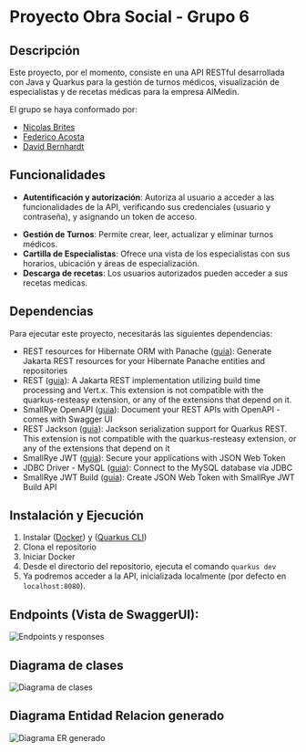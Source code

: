 # Proyecto Obra Social - Grupo 6

## Descripción
Este proyecto, por el momento, consiste en una API RESTful desarrollada con Java y Quarkus para la gestión de turnos médicos, visualización de especialistas y  de recetas médicas para la empresa AlMedin.

El grupo se haya conformado por:
* [Nicolas Brites](https://github.com/NicoBrites)
* [Federico Acosta](https://github.com/fede-acos)
* [David Bernhardt](https://github.com/DavidBernhardt)

## Funcionalidades  
* **Autentificación y autorización**: Autoriza al usuario a acceder a las funcionalidades de la API, verificando sus credenciales (usuario y contraseña), y asignando un token de acceso.
- **Gestión de Turnos**: Permite crear, leer, actualizar y eliminar turnos médicos.
- **Cartilla de Especialistas**: Ofrece una vista de los especialistas con sus horarios, ubicación y áreas de especialización.
- **Descarga de recetas**: Los usuarios autorizados pueden acceder a sus recetas medicas.

## Dependencias
Para ejecutar este proyecto, necesitarás las siguientes dependencias:

- REST resources for Hibernate ORM with Panache ([guia](https://quarkus.io/guides/rest-data-panache)): Generate Jakarta REST resources for your Hibernate Panache entities and repositories
- REST ([guia](https://quarkus.io/guides/rest)): A Jakarta REST implementation utilizing build time processing and Vert.x. This extension is not compatible with the quarkus-resteasy extension, or any of the extensions that depend on it.
- SmallRye OpenAPI ([guia](https://quarkus.io/guides/openapi-swaggerui)): Document your REST APIs with OpenAPI - comes with Swagger UI
- REST Jackson ([guia](https://quarkus.io/guides/rest#json-serialisation)): Jackson serialization support for Quarkus REST. This extension is not compatible with the quarkus-resteasy extension, or any of the extensions that depend on it
- SmallRye JWT ([guia](https://quarkus.io/guides/security-jwt)): Secure your applications with JSON Web Token
- JDBC Driver - MySQL ([guia](https://quarkus.io/guides/datasource)): Connect to the MySQL database via JDBC
- SmallRye JWT Build ([guia](https://quarkus.io/guides/security-jwt-build)): Create JSON Web Token with SmallRye JWT Build API

## Instalación y Ejecución
1. Instalar ([Docker](https://www.docker.com/get-started/)) y ([Quarkus CLI](https://es.quarkus.io/guides/cli-tooling))
2. Clona el repositorio
3. Iniciar Docker
4. Desde el directorio del repositorio, ejecuta el comando `quarkus dev`
5. Ya podremos acceder a la API, inicializada localmente (por defecto en `localhost:8080`).

## Endpoints (Vista de SwaggerUI): 
![Endpoints y responses](https://i.imgur.com/FbVWM5b.png)

## Diagrama de clases
![Diagrama de clases](https://i.imgur.com/3EIlRDY.png)

## Diagrama Entidad Relacion generado
![Diagrama ER generado](https://i.imgur.com/wK0kyS3.png)
